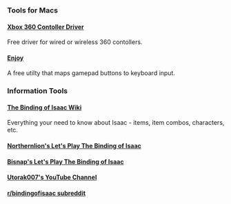 ### Tools for Macs

#### [Xbox 360 Contoller Driver](http://tattiebogle.net/index.php/ProjectRoot/Xbox360Controller/OsxDriver) 

Free driver for wired or wireless 360 contollers.

#### [Enjoy](http://abstractable.net/enjoy/) 

A free utilty that maps gamepad buttons to keyboard input.

### Information Tools

#### [The Binding of Isaac Wiki](bindingofisaac.wikia.com)

Everything your need to know about Isaac - items, item combos, characters, etc.

#### [Northernlion's Let's Play The Binding of Isaac](http://www.youtube.com/playlist?list=PL0A25EAE6C2CA3C36)

#### [Bisnap's Let's Play The Binding of Isaac](http://www.youtube.com/playlist?list=PLA958826F60F5B8B7)

#### [Utorak007's YouTube Channel](http://www.youtube.com/user/Utorak007/)

#### [r/bindingofisaac subreddit](http://bindingofisaac.reddit.com)